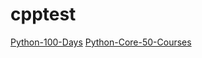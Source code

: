 # cpptest

[Python-100-Days](https://github.com/jackfrued/Python-100-Days)
[Python-Core-50-Courses](https://github.com/jackfrued/Python-Core-50-Courses)

